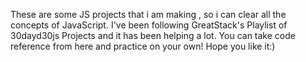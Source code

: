 These are some JS projects that i am making , so i can clear all the concepts of JavaScript.
I've been following GreatStack's Playlist of 30dayd30js Projects and it has been helping a lot.
You can take code reference from here and practice on your own! Hope you like it:)

